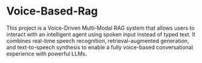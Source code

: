 # Voice-Based-Rag
This project is a Voice-Driven Multi-Modal RAG system that allows users to interact with an intelligent agent using spoken input instead of typed text. It combines real-time speech recognition, retrieval-augmented generation, and text-to-speech synthesis to enable a fully voice-based conversational experience with powerful LLMs.
